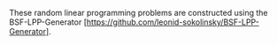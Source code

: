 These random linear programming problems are constructed using the BSF-LPP-Generator [https://github.com/leonid-sokolinsky/BSF-LPP-Generator].
